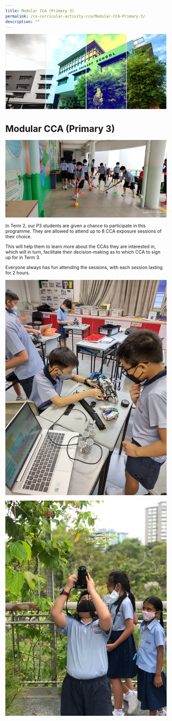 ```yaml
---
title: Modular CCA (Primary 3)
permalink: /co-curricular-activity-cca/Modular-CCA-Primary-3/
description: ""
---
```

![](/images/Banner.png)

Modular CCA (Primary 3)
=======================
![](/images/P3modularCCA01.jpg)

In Term 2, our P3 students are given a chance to participate in this programme. They are allowed to attend up to 8 CCA exposure sessions of their choice. 

This will help them to learn more about the CCAs they are interested in, which will in turn, facilitate their decision-making as to which CCA to sign up for in Term 3.  

Everyone always has fun attending the sessions, with each session lasting for 2 hours.

![](/images/P3modularCCA02.jpg)

![](/images/P3modularCCA03.jpg)